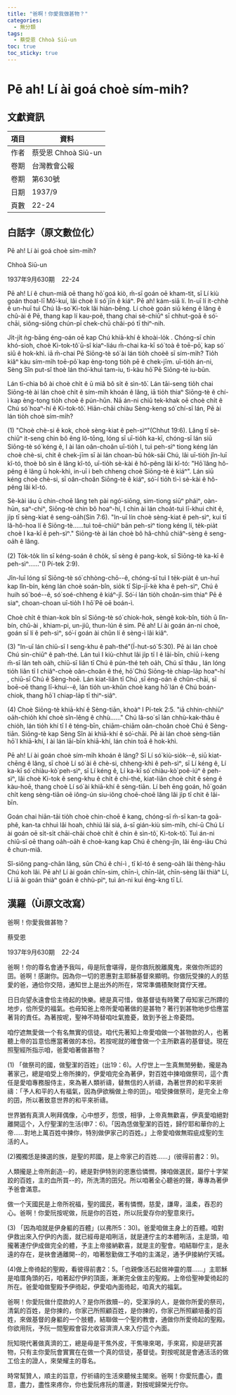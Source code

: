 ```yaml
---
title: "爸啊！你愛我做甚物？"
categories:
  - 無分類
tags:
  - 蔡受恩 Chhoà Siū-un
toc: true
toc_sticky: true
---
```


# Pē ah! Lí ài goá choè sím-mi̍h?

## 文獻資訊

| 項目 | 資料 |
|---|---|
| 作者 | 蔡受恩 Chhoà Siū-un |
| 卷期 | 台灣教會公報 |
| 卷期 | 第630號 |
| 日期 | 1937/9 |
| 頁數 | 22-24 |

## 白話字（原文數位化）

Pē ah! Lí ài goá choè sím-mi̍h?

Chhoà Siū-un

1937年9月630期    22-24

Pē ah! Lí ê chun-miâ oē thang hō͘ goá kiò, m̄-sī goán oē kham-tit, sī Lí kiù goán thoat-lī Mô͘-kuí, lâi choè lí só͘ jīn ê kiáⁿ. Pē ah! kám-siā lí. In-uī lí it-chhè ê un-huī tuì Chú Iâ-so͘ Ki-tok lâi hián-bêng. Lí choè goán siū kéng ê lâng ê chû-ài ê Pē, thang kap lí kau-poê, thang chai sè-chiūⁿ sī chhut-goā ê só͘-chāi, siông-siông chún-pī chek-chū châi-pó tī thiⁿ-nih.

Ji̍t-ji̍t ǹg-bāng éng-oán oē kap Chú khiā-khí ê khoài-lo̍k . Chóng-sī chin khó-sioh, choè Ki-tok-tô͘ ū-sî kiaⁿ-liáu m̄-chai ka-kī só͘ toà ê toē-pō͘, kap só͘ siū ê hok-khì. iā m̄-chai Pē Siōng-tè só͘ ài lán tio̍h choèê sī sím-mi̍h? Tio̍h kiâⁿ kàu sím-mi̍h toē-pō͘ kap èng-tong tio̍h pē ê chek-jīm. uī-tio̍h án-ni, Sèng Sîn put-sî thoè lán thó͘-khuì tam-iu, tì-kàu hō͘ Pē Siōng-tè iu-būn.

Lán tī-chia bô ài choè chi̍t ê ū miâ bô si̍t ê sìn-tô͘. Lán tāi-seng tio̍h chai Siōng-tè ài lán choè chi̍t ê sím-mi̍h khoán ê lâng, iā tio̍h thiaⁿ Siōng-tè ê chí-ì kap èng-tong tio̍h choè ê pún-hūn. Nā án-ni chiū tek-khak oē choè chi̍t ê Chú só͘ hoaⁿ-hí ê Ki-tok-tô͘. Hiān-chāi chiàu Sèng-keng só͘ chí-sī lán, Pē ài lán tio̍h choè sím-mi̍h?

(1) "Choè chè-si ê kok, choè sèng-kiat ê peh-sìⁿ"(Chhut 19:6). Lâng tī sè-chiūⁿ it-seng chin bô êng lô-tōng, lóng sī uī-tio̍h ka-kī, chóng-sī lán siū Siōng-tè só͘ kéng ê, I ài lán oân-choân uī-tio̍h I, tuì peh-sìⁿ tiong kéng lán choè chè-si, chit ê chek-jīm sī ài lán choan-bū ho̍k-sāi Chú, lâi uī-tio̍h jîn-luī kî-tó, thoè bô sìn ê lâng kî-tó, uī-tio̍h sè-kài ê hô-pêng lâi kî-tó: "Hō͘ lâng hô-pêng ê lâng ū hok-khì, in-uī i beh chheng choè Siōng-tè ê kiáⁿ". Lán siū kéng choè chè-si, sī oân-choân Siōng-tè ê kiáⁿ, só͘-í tio̍h tì-ì sè-kài ê hô-pêng lâi kî-tó.

Sè-kài iáu ū chin-choē lâng teh pài ngó͘-siōng, sim-tiong siūⁿ pháiⁿ, oàn-hūn, saⁿ-chiⁿ, Siōng-tè chin bô hoaⁿ-hí, I chin ài lán choa̍t-tuì lī-khui chit ê, ji̍p tī sèng-kiat ê seng-oa̍h(Sin 7:6). "In-uī lín choè sèng-kiat ê peh-sìⁿ, kui tī Iâ-hô-hoa lí ê Siōng-tè......tuì toē-chiūⁿ bān peh-sìⁿ tiong kéng lí, te̍k-pia̍t choè I ka-kī ê peh-sìⁿ." Siōng-tè ài lán choè bô hâ-chhû chiâⁿ-sèng ê seng-oa̍h ê lâng.

(2) To̍k-to̍k lín sī kéng-soán ê cho̍k, sī sèng ê pang-kok, sī Siōng-tè ka-kī ê peh-sìⁿ......"(I Pí-tek 2:9).

Jîn-luī lóng sī Siōng-tè só͘ chhòng-chō--ê, chóng-sī tuì I te̍k-pia̍t ê un-huī kap lîn-bín, kéng lán choè soán-bîn, sio̍k tī Si̍p-jī-kè kha ê peh-sìⁿ, Chú ê huih só͘ boé--ê, só͘ soé-chheng ê kiáⁿ-jî. Só͘-í lán tio̍h choân-sim thiaⁿ Pē ê siaⁿ, choan-choan uī-tio̍h I hō͘ Pē oē boán-ì.

Choè chi̍t ê thian-kok bîn sī Siōng-tè só͘ chiok-hok, sèngê kok-bîn, tio̍h ū lîn-bín, chû-ài , khiam-pi, un-jiû, thun-lún ê sim. Pē ah! Lí ài goán án-ni choè, goán sī lí ê peh-sìⁿ, só͘-í goán ài chûn lí ê sèng-ì lâi kiâⁿ.

(3) "In-uī lán chiū-sī I seng-khu ê pah-thé"(Í-hut-só͘ 5:30). Pē ài lán choè Chú sin-chiūⁿ ê pah-thé. Lán tuì I kiù-chhut lâi ji̍p tī I ê lāi-bīn, chiū í-keng m̄-sī lán teh oa̍h, chiū-sī liân tī Chú ê pún-thé teh oa̍h, Chú sī thâu , lán lóng tio̍h liân tī I chiâⁿ-choè oân-choân ê thé, hō͘ Chú Siōng-tè chiap-la̍p hoaⁿ-hí , chiū-sī Chú ê Sèng-hoē. Lán kiat-liân tī Chú ,sī éng-oán ê chûn-chāi, sī boē-oē thang lī-khui--ê, lán tio̍h un-khûn choè kang hō͘ lán ê Chú boán-chiok, thang hō͘ I chiap-la̍p tī thiⁿ-siâⁿ.

(4) Choè Siōng-tè khiā-khí ê Sèng-tiān, khoàⁿ I Pí-tek 2:5. "iā chhin-chhiūⁿ oa̍h-chio̍h khí choè sîn-lêng ê chhù......" Chú Iâ-so͘ sī lán chhù-kak-thâu ê chio̍h, lán tio̍h khí tī I ê téng-bīn, chiām-chiām oân-choân choè Chú ê Sèng-tiān. Siōng-tè kap Sèng Sîn ài khiā-khí ê só͘-chāi. Pē ài lán choè sèng-tiān hō͘ I khiā-khí, I ài lán lāi-bīn khiā-khí, lán chin toā ê hok-khì.

Pē ah! Lí ài goán choè sím-mi̍h khoán ê lâng? Sī Lí só͘ kiù-sio̍k--ê, siū kiat-chēng ê lâng, sī choè Lí só͘ ài ê chè-si, chheng-khì ê peh-sìⁿ, sī Lí kéng ê, Lí ka-kī só͘ chiàu-kò͘ peh-sìⁿ, sī Lí kéng ê, Lí ka-kī só͘ chiàu-kò͘ poê-iúⁿ ê peh-sìⁿ, lâi choè Ki-tok ê seng-khu ê chi̍t ê chi-thé, kiat-liân choè chi̍t ê sèng ê kàu-hoē, thang choè Lí só͘ ài khiā-khí ê sèng-tiān. Lí beh ēng goán, hō͘ goán chi̍t keng sèng-tiān oē iông-ún siu-iông choē-choē lâng lâi ji̍p tī chit ê lāi-bīn.

Goán chai hiān-tāi tio̍h choè chin-choē ê kang, chóng-sī m̄-sī kan-ta goā-phê, kan-ta chhuì lâi hoah, chhiú lâi siá, á-sī gián-kiù sím-mi̍h, chí-ū Chú Lí ài goán oē si̍t-si̍t chāi-chāi choè chi̍t ê chin ê sìn-tô͘, Ki-tok-tô͘. Tuì án-ni chiū-sī oē thang oa̍h-oa̍h ê choè-kang kap Chú ê chèng-jîn, lâi êng-iāu Chú ê chun-miâ.

Sî-siông pang-chān lâng, sūn Chú ê chí-ì , tī kî-tó ê seng-oa̍h lâi thèng-hāu Chú koh lâi. Pē ah! Lí ài goán chīn-sim, chīn-ì, chīn-la̍t, chīn-sèng lâi thiàⁿ Lí, Lí iā ài goán thiàⁿ goán ê chhù-piⁿ, tuì án-ni kui êng-kng tī Lí.

## 漢羅（Ùi原文改寫）

爸啊！你愛我做甚物？

蔡受恩

1937年9月630期    22-24

爸啊！你的尊名會通予我叫，毋是阮會堪得，是你救阮脫離魔鬼，來做你所認的囝。爸啊！感謝你。因為你一切的恩惠對主耶穌基督來顯明。你做阮受揀的人的慈愛的爸，通佮你交陪，通知世上是出外的所在，常常準備積聚財寶佇天裡。

日日向望永遠會佮主徛起的快樂。總是真可惜，做基督徒有時驚了毋知家己所蹛的地步，佮所受的福氣。也毋知爸上帝所愛咱著做的是甚物？著行到甚物地步佮應當著背的責任。為著按呢，聖神不時替咱吐氣擔憂，致到予爸上帝憂悶。

咱佇遮無愛做一个有名無實的信徒。咱代先著知上帝愛咱做一个甚物款的人，也著聽上帝的旨意佮應當著做的本份。若按呢就的確會做一个主所歡喜的基督徒。現在照聖經所指示咱，爸愛咱著做甚物？

(1) 「做祭司的國，做聖潔的百姓」(出19：6)。人佇世上一生真無閒勞動，攏是為著家己，總是咱受上帝所揀的，伊愛咱完全為著伊，對百姓中揀咱做祭司，這个責任是愛咱專務服侍主，來為著人類祈禱，替無信的人祈禱，為著世界的和平來祈禱：「予人和平的人有福氣，因為伊欲稱做上帝的囝」。咱受揀做祭司，是完全上帝的囝，所以著致意世界的和平來祈禱。

世界猶有真濟人咧拜偶像，心中想歹，怨恨，相爭，上帝真無歡喜，伊真愛咱絕對離開這个，入佇聖潔的生活(申7：6)。「因為恁做聖潔的百姓，歸佇耶和華你的上帝......對地上萬百姓中揀你，特別做伊家己的百姓。」上帝愛咱做無瑕疵成聖的生活的人。

(2)獨獨恁是揀選的族，是聖的邦國，是上帝家己的百姓......」(彼得前書2：9)。

人類攏是上帝所創造--的，總是對伊特別的恩惠佮憐憫，揀咱做選民，屬佇十字架跤的百姓，主的血所買--的，所洗清的囝兒。所以咱著全心聽爸的聲，專專為著伊予爸會滿意。

做一个天國民是上帝所祝福，聖的國民，著有憐憫，慈愛，謙卑，溫柔，吞忍的心。爸啊！你愛阮按呢做，阮是你的百姓，所以阮愛存你的聖意來行。

(3) 「因為咱就是伊身軀的百體」(以弗所5：30)。爸愛咱做主身上的百體。咱對伊救出來入佇伊的內面，就已經毋是咱咧活，就是連佇主的本體咧活，主是頭，咱攏著連佇伊成做完全的體，予主上帝接納歡喜，就是主的聖會。咱結聯佇主，是永遠的存在，是袂會通離開--的，咱著慇勤做工予咱的主滿足，通予伊接納佇天城。

(4)做上帝徛起的聖殿，看彼得前書2：5。「也親像活石起做神靈的厝......」主耶穌是咱厝角頭的石，咱著起佇伊的頂面，漸漸完全做主的聖殿。上帝佮聖神愛徛起的所在。爸愛咱做聖殿予伊徛起，伊愛咱內面徛起，咱真大的福氣。

爸啊！你愛阮做什麼款的人？是你所救贖--的，受潔淨的人，是做你所愛的祭司，清氣的百姓，是你揀的，你家己所照顧百姓，是你揀的，你家己所照顧培養的百姓，來做基督的身軀的一个肢體，結聯做一个聖的教會，通做你所愛徛起的聖殿。你欲用阮，予阮一間聖殿會容允收容濟濟人來入佇這个內面。

阮知現代著做真濟的工，總是毋是干焦外皮，干焦喙來喝，手來寫，抑是研究甚物，只有主你愛阮會實實在在做一个真的信徒，基督徒。對按呢就是會通活活的做工佮主的證人，來榮耀主的尊名。

時常幫贊人，順主的旨意，佇祈禱的生活來聽候主閣來。爸啊！你愛阮盡心，盡意，盡力，盡性來疼你，你也愛阮疼阮的厝邊，對按呢歸榮光佇你。
